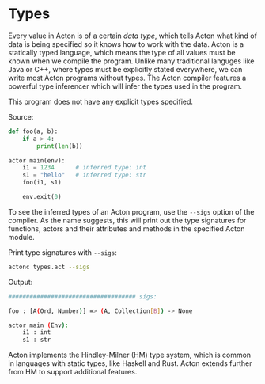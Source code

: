 # Types

Every value in Acton is of a certain *data type*, which tells Acton what kind of data is being specified so it knows how to work with the data. Acton is a statically typed language, which means the type of all values must be known when we compile the program. Unlike many traditional languges like Java or C++, where types must be explicitly stated everywhere, we can write most Acton programs without types. The Acton compiler features a powerful type inferencer which will infer the types used in the program.

This program does not have any explicit types specified.

Source:
```python
def foo(a, b):
    if a > 4:
        print(len(b))

actor main(env):
    i1 = 1234      # inferred type: int
    s1 = "hello"   # inferred type: str
    foo(i1, s1)

    env.exit(0)
```

To see the inferred types of an Acton program, use the `--sigs` option of the compiler. As the name suggests, this will print out the type signatures for functions, actors and their attributes and methods in the specified Acton module.

Print type signatures with `--sigs`:
```sh
actonc types.act --sigs
```

Output:
```sh
#################################### sigs:

foo : [A(Ord, Number)] => (A, Collection[B]) -> None

actor main (Env):
    i1 : int
    s1 : str
```

Acton implements the Hindley-Milner (HM) type system, which is common in languages with static types, like Haskell and Rust. Acton extends further from HM to support additional features.

<!-- TODO: what do we extend from HM? -->
